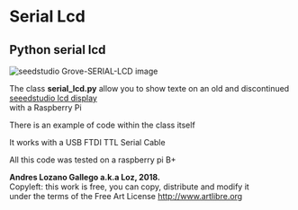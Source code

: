 # Serial Lcd

## Python serial lcd

![seedstudio Grove-SERIAL-LCD image](https://statics3.seeedstudio.com/images/product/Serial%20LCD.jpg)

The class **serial_lcd.py** allow you to show texte on an old and discontinued [seeedstudio lcd display](https://www.seeedstudio.com/Grove-Serial-LCD-p-773.html)  
with a Raspberry Pi

There is an example of code within the class itself

It works with a USB FTDI TTL Serial Cable

All this code was tested on a raspberry pi B+

**Andres Lozano Gallego a.k.a Loz, 2018.**  
Copyleft: this work is free, you can copy, distribute and modify it  
under the terms of the Free Art License http://www.artlibre.org
